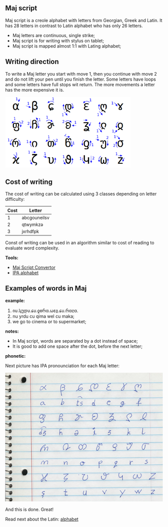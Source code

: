## Maj script

Maj script is a creole alphabet with letters from Georgian, Greek and Latin. It has 28 letters in contrast to Latin alphabet who has only 26 letters. 

* Maj letters are continuous, single strike;
* Maj script is for writing with stylus on tablet;
* Maj script is mapped almost 1:1 with Lating alphabet;

## Writing direction

To write a Maj letter you start with move 1, then you continue with move 2 and do not lift your pen until you finish the letter. Some letters have loops and some letters have full stops wit return. The more movements a letter has the more expensive it is. 

<img src="maj-script.png" alt="Maj Script" width="400"></img>

## Cost of writing

The cost of writing can be calculated using 3 classes depending on letter difficulty:

Cost |  Letter
-----|----------------------------
  1  |abcgouneilsv
  2  |qtwymkzə
  3  |jxrhdfpk

Const of writing can be used in an algorithm similar to cost of reading to evaluate word complexity.

**Tools:**  
  
* [Maj Script Convertor](https://lingojam.com/MajScript)
* [IPA alphabet](http://www.internationalphoneticalphabet.org/ipa-sounds/ipa-chart-with-sounds/)

## Examples of words in Maj

**example:**

1. იυ.կუდυ.ɕυ.ƍʚრα.ωɛჲ.ɕυ.რαჺα.
1. nu yrdu cu qima wel cu maka;
1. we go to cinema or to supermarket;

**notes:**

* In Maj script, words are separated by a dot instead of space; 
* It is good to add one space after the dot, before the next letter;

**phonetic:**

Next picture has IPA pronounciation for each Maj letter:

<img src="alphabet.jpg" alt="Maj Alphabet" width="600"></img>

And this is done. Great!

Read next about the Latin: [alphabet](alphabet.md)
